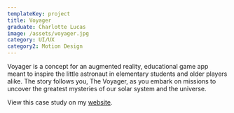 ```yaml
---
templateKey: project
title: Voyager
graduate: Charlotte Lucas
image: /assets/voyager.jpg
category: UI/UX
category2: Motion Design
---
```

Voyager is a concept for an augmented reality, educational game app meant to inspire the little astronaut in elementary students and older players alike. The story follows you, The Voyager, as you embark on missions to uncover the greatest mysteries of our solar system and the universe.

View this case study on my [website](http://charlu.ca/).
